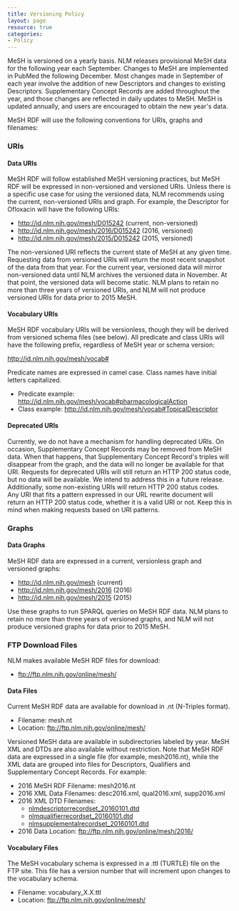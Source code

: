 ```yaml
---
title: Versioning Policy
layout: page
resource: true
categories:
- Policy
---
```


MeSH is versioned on a yearly basis. NLM releases provisional MeSH data for the following year each September. Changes to MeSH are implemented in PubMed the following December. Most changes made in September of each year involve the addition of new Descriptors and changes to existing Descriptors. Supplementary Concept Records are added throughout the year, and those changes are reflected in daily updates to MeSH. MeSH is updated annually, and users are encouraged to obtain the new year's data. 

MeSH RDF will use the following conventions for URIs, graphs and filenames:

### URIs

#### Data URIs

MeSH RDF will follow established MeSH versioning practices, but MeSH RDF will be expressed in non-versioned and versioned URIs. Unless there is a specific use case for using the versioned data, NLM recommends using the current, non-versioned URIs and graph. For example, the Descriptor for Ofloxacin will have the following URIs:

* http://id.nlm.nih.gov/mesh/D015242 (current, non-versioned)
* http://id.nlm.nih.gov/mesh/2016/D015242 (2016, versioned)
* http://id.nlm.nih.gov/mesh/2015/D015242 (2015, versioned)

The non-versioned URI reflects the current state of MeSH at any given time. Requesting data from versioned URIs will return the most recent snapshot of the data from that year. For the current year, versioned data will mirror non-versioned data until NLM archives the versioned data in November. At that point, the versioned data will become static. NLM plans to retain no more than three years of versioned URIs, and NLM will not produce versioned URIs for data prior to 2015 MeSH. 

#### Vocabulary URIs

MeSH RDF vocabulary URIs will be versionless, though they will be derived from versioned schema files (see below). All predicate and class URIs will have the following prefix, regardless of MeSH year or schema version: 

http://id.nlm.nih.gov/mesh/vocab#

Predicate names are expressed in camel case. Class names have initial letters capitalized.

* Predicate example: http://id.nlm.nih.gov/mesh/vocab#pharmacologicalAction
* Class example: http://id.nlm.nih.gov/mesh/vocab#TopicalDescriptor

#### Deprecated URIs

Currently, we do not have a mechanism for handling deprecated URIs. On occasion, Supplementary Concept Records may be removed from MeSH data. When that happens, that Supplementary Concept Record's triples will disappear from the graph, and the data will no longer be available for that URI. Requests for deprecated URIs will still return an HTTP 200 status code, but no data will be available. We intend to address this in a future release. Additionally, some non-existing URIs will return HTTP 200 status codes. Any URI that fits a pattern expressed in our URL rewrite document will return an HTTP 200 status code, whether it is a valid URI or not. Keep this in mind when making requests based on URI patterns.

### Graphs

#### Data Graphs

MeSH RDF data are expressed in a current, versionless graph and versioned graphs:

* http://id.nlm.nih.gov/mesh (current)
* http://id.nlm.nih.gov/mesh/2016 (2016)
* http://id.nlm.nih.gov/mesh/2015 (2015)

Use these graphs to run SPARQL queries on MeSH RDF data. NLM plans to retain no more than three years of versioned graphs, and NLM will not produce versioned graphs for data prior to 2015 MeSH. 

### FTP Download Files

NLM makes available MeSH RDF files for download:

* ftp://ftp.nlm.nih.gov/online/mesh/

#### Data Files

Current MeSH RDF data are available for download in .nt (N-Triples format). 

* Filename: mesh.nt 
* Location: ftp://ftp.nlm.nih.gov/online/mesh/

Versioned MeSH data are available in subdirectories labeled by year. MeSH XML and DTDs are also available without restriction. Note that MeSH RDF data are expressed in a single file (for example, mesh2016.nt), while the XML data are grouped into files for Descriptors, Qualifiers and Supplementary Concept Records. For example:

* 2016 MeSH RDF Filename: mesh2016.nt 
* 2016 XML Data Filenames: desc2016.xml, qual2016.xml, supp2016.xml
* 2016 XML DTD Filenames: 
   * [nlmdescriptorrecordset_20160101.dtd](https://www.nlm.nih.gov/databases/dtd/nlmdescriptorrecordset_20160101.dtd)
   * [nlmqualifierrecordset_20160101.dtd](https://www.nlm.nih.gov/databases/dtd/nlmqualifierrecordset_20160101.dtd)
   * [nlmsupplementalrecordset_20160101.dtd](https://www.nlm.nih.gov/databases/dtd/nlmsupplementalrecordset_20160101.dtd)
* 2016 Data Location: ftp://ftp.nlm.nih.gov/online/mesh/2016/

#### Vocabulary Files

The MeSH vocabulary schema is expressed in a .ttl (TURTLE) file on the FTP site. This file has a version number that will increment upon changes to the vocabulary schema. 

* Filename: vocabulary_X.X.ttl 
* Location: ftp://ftp.nlm.nih.gov/online/mesh/
